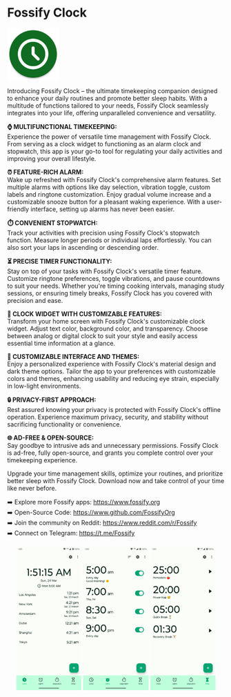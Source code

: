 # Fossify Clock
<img alt="Logo" src="graphics/icon.webp" width="120" />

Introducing Fossify Clock – the ultimate timekeeping companion designed to enhance your daily routines and promote better sleep habits. With a multitude of functions tailored to your needs, Fossify Clock seamlessly integrates into your life, offering unparalleled convenience and versatility.

**⌚ MULTIFUNCTIONAL TIMEKEEPING:**  
Experience the power of versatile time management with Fossify Clock. From serving as a clock widget to functioning as an alarm clock and stopwatch, this app is your go-to tool for regulating your daily activities and improving your overall lifestyle.

**⏰ FEATURE-RICH ALARM:**  
Wake up refreshed with Fossify Clock's comprehensive alarm features. Set multiple alarms with options like day selection, vibration toggle, custom labels and ringtone customization. Enjoy gradual volume increase and a customizable snooze button for a pleasant waking experience. With a user-friendly interface, setting up alarms has never been easier.

**⏱️ CONVENIENT STOPWATCH:**  
Track your activities with precision using Fossify Clock's stopwatch function. Measure longer periods or individual laps effortlessly. You can also sort your laps in ascending or descending order.

**⏳ PRECISE TIMER FUNCTIONALITY:**  
Stay on top of your tasks with Fossify Clock's versatile timer feature. Customize ringtone preferences, toggle vibrations, and pause countdowns to suit your needs. Whether you're timing cooking intervals, managing study sessions, or ensuring timely breaks, Fossify Clock has you covered with precision and ease.

**🌈 CLOCK WIDGET WITH CUSTOMIZABLE FEATURES:**  
Transform your home screen with Fossify Clock's customizable clock widget. Adjust text color, background color, and transparency. Choose between analog or digital clock to suit your style and easily access essential time information at a glance.

**🎨 CUSTOMIZABLE INTERFACE AND THEMES:**  
Enjoy a personalized experience with Fossify Clock's material design and dark theme options. Tailor the app to your preferences with customizable colors and themes, enhancing usability and reducing eye strain, especially in low-light environments.

**🔒 PRIVACY-FIRST APPROACH:**  
Rest assured knowing your privacy is protected with Fossify Clock's offline operation. Experience maximum privacy, security, and stability without sacrificing functionality or convenience.

**🌐 AD-FREE & OPEN-SOURCE:**  
Say goodbye to intrusive ads and unnecessary permissions. Fossify Clock is ad-free, fully open-source, and grants you complete control over your timekeeping experience.

Upgrade your time management skills, optimize your routines, and prioritize better sleep with Fossify Clock. Download now and take control of your time like never before.

➡️ Explore more Fossify apps: https://www.fossify.org<br>
➡️ Open-Source Code: https://www.github.com/FossifyOrg<br>
➡️ Join the community on Reddit: https://www.reddit.com/r/Fossify<br>
➡️ Connect on Telegram: https://t.me/Fossify

<div align="center">
<img alt="App image" src="fastlane/metadata/android/en-US/images/phoneScreenshots/1_en-US.png" width="30%">
<img alt="App image" src="fastlane/metadata/android/en-US/images/phoneScreenshots/2_en-US.png" width="30%">
<img alt="App image" src="fastlane/metadata/android/en-US/images/phoneScreenshots/3_en-US.png" width="30%">
</div>


